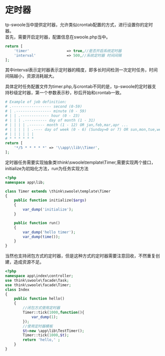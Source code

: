 # 定时器
tp-swoole当中提供定时器，允许类似crontab配置的方式，进行设置你的定时器。    
首先，需要开启定时器，配置信息在swoole.php当中。
```php
return [
    'timer'                 => true,//是否开启系统定时器
    'interval'              => 500,//系统定时器 时间间隔
];
```
其中interval表示定时器表示定时器的精度，即多长时间检测一次定时任务，时间间隔越小，资源消耗越大。

具体定时任务配置文件为timer.php,与crontab不同的是，tp-swoole的定时器支持秒级定时器，第一个参数表示秒，秒后开始和crontab一致。
```php
# Example of job definition:
# .------------------ second (0-59)
# | .---------------- minute (0 - 59)
# | | .------------- hour (0 - 23)
# | | | .---------- day of month (1 - 31)
# | | | | .------- month (1 - 12) OR jan,feb,mar,apr ...
# | | | | | .---- day of week (0 - 6) (Sunday=0 or 7) OR sun,mon,tue,wed,thu,fri,sat
# | | | | | |
# * * * * * *     
return [
    '*/5 * * * * *' => '\\app\\lib\\Timer',
];
```

定时器任务需要实现抽象类\think\swoole\template\Timer,需要实现两个接口，initialize为初始化方法，run为任务实现方法

```php 
<?php
namespace app\lib;

class Timer extends \think\swoole\template\Timer
{
    public function initialize($args)
    {
        var_dump('initialize');
    }

    public function run()
    {
        var_dump('hello timer');
        var_dump(time());
    }
}
```

当然也支持闭包方式的定时器，但是这种方式的定时器需要注意回收，不然重复创建，造成资源不足。

```php
<?php
namespace app\index\controller;
use think\swoole\facade\Task;
use think\swoole\facade\Timer;
class Index
{
    public function hello()
    {
        //闭包方式使用定时器
        Timer::tick(1000,function(){
            var_dump(1);
        });
        //使用定时器模板
        $t=new \app\lib\TestTimer();
        Timer::tick(1000,$t);
        return 'hello,' ;
    }
}
```

